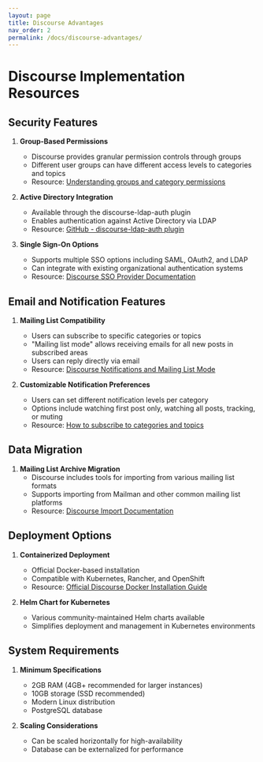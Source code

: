 ```yaml
---
layout: page
title: Discourse Advantages
nav_order: 2
permalink: /docs/discourse-advantages/
---
```


# Discourse Implementation Resources

## Security Features

1. **Group-Based Permissions**
   - Discourse provides granular permission controls through groups
   - Different user groups can have different access levels to categories and topics
   - Resource: [Understanding groups and category permissions](https://meta.discourse.org/t/understanding-groups-and-category-permissions/87678)

2. **Active Directory Integration**
   - Available through the discourse-ldap-auth plugin
   - Enables authentication against Active Directory via LDAP
   - Resource: [GitHub - discourse-ldap-auth plugin](https://github.com/jonmbake/discourse-ldap-auth)

3. **Single Sign-On Options**
   - Supports multiple SSO options including SAML, OAuth2, and LDAP
   - Can integrate with existing organizational authentication systems
   - Resource: [Discourse SSO Provider Documentation](https://meta.discourse.org/t/official-single-sign-on-for-discourse-sso/13045)

## Email and Notification Features

1. **Mailing List Compatibility**
   - Users can subscribe to specific categories or topics
   - "Mailing list mode" allows receiving emails for all new posts in subscribed areas
   - Users can reply directly via email
   - Resource: [Discourse Notifications and Mailing List Mode](https://community.icinga.com/t/discourse-notifications-digest-and-mailing-list-mode/188)

2. **Customizable Notification Preferences**
   - Users can set different notification levels per category
   - Options include watching first post only, watching all posts, tracking, or muting
   - Resource: [How to subscribe to categories and topics](https://discourse.mozilla.org/t/how-do-i-subscribe-to-categories-and-topics/16024)

## Data Migration

1. **Mailing List Archive Migration**
   - Discourse includes tools for importing from various mailing list formats
   - Supports importing from Mailman and other common mailing list platforms
   - Resource: [Discourse Import Documentation](https://github.com/discourse/discourse/blob/main/script/import_scripts/README.md)

## Deployment Options

1. **Containerized Deployment**
   - Official Docker-based installation
   - Compatible with Kubernetes, Rancher, and OpenShift
   - Resource: [Official Discourse Docker Installation Guide](https://github.com/discourse/discourse/blob/main/docs/INSTALL.md)

2. **Helm Chart for Kubernetes**
   - Various community-maintained Helm charts available
   - Simplifies deployment and management in Kubernetes environments

## System Requirements

1. **Minimum Specifications**
   - 2GB RAM (4GB+ recommended for larger instances)
   - 10GB storage (SSD recommended)
   - Modern Linux distribution
   - PostgreSQL database

2. **Scaling Considerations**
   - Can be scaled horizontally for high-availability
   - Database can be externalized for performance